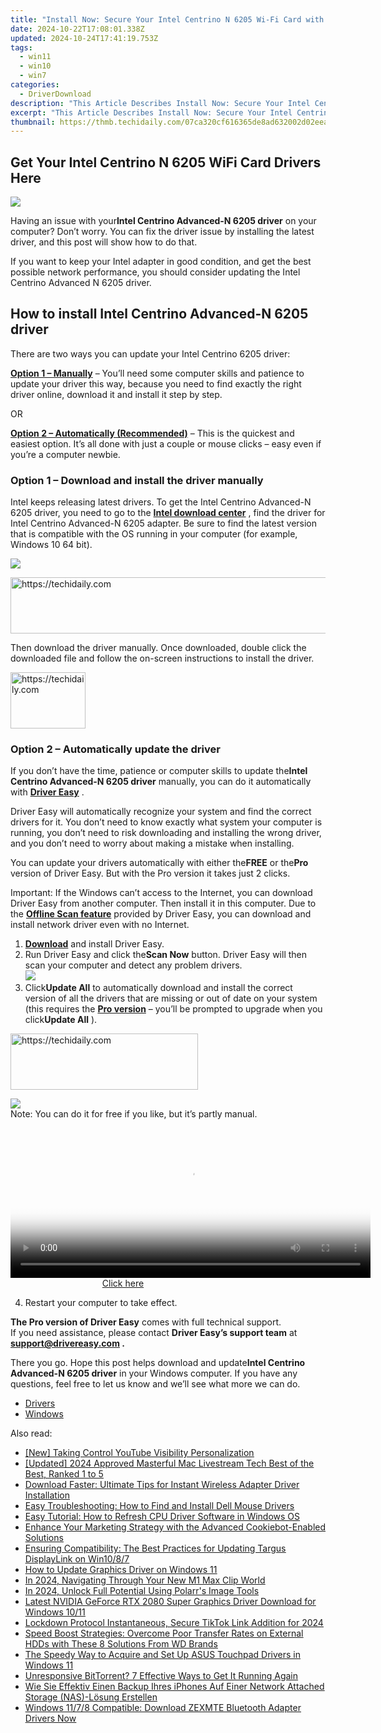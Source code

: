 ```yaml
---
title: "Install Now: Secure Your Intel Centrino N 6205 Wi-Fi Card with Updated Drivers!"
date: 2024-10-22T17:08:01.338Z
updated: 2024-10-24T17:41:19.753Z
tags:
  - win11
  - win10
  - win7
categories:
  - DriverDownload
description: "This Article Describes Install Now: Secure Your Intel Centrino N 6205 Wi-Fi Card with Updated Drivers!"
excerpt: "This Article Describes Install Now: Secure Your Intel Centrino N 6205 Wi-Fi Card with Updated Drivers!"
thumbnail: https://thmb.techidaily.com/07ca320cf616365de8ad632002d02eea2e2a464ff75322d1f48a2d2f5ab495fd.jpg
---
```


## Get Your Intel Centrino N 6205 WiFi Card Drivers Here

![](https://images.drivereasy.com/wp-content/uploads/2018/10/img_5bbb234b9f877.png)

 Having an issue with your**Intel Centrino Advanced-N 6205 driver** on your computer? Don’t worry. You can fix the driver issue by installing the latest driver, and this post will show how to do that.

 If you want to keep your Intel adapter in good condition, and get the best possible network performance, you should consider updating the Intel Centrino Advanced N 6205 driver.

## How to install Intel Centrino Advanced-N 6205 driver

There are two ways you can update your Intel Centrino 6205 driver:

[**Option 1 – Manually**](https://tools.techidaily.com/drivereasy/download/) – You’ll need some computer skills and patience to update your driver this way, because you need to find exactly the right driver online, download it and install it step by step.

OR

**[Option 2 – Automatically (Recommended)](https://www.drivereasy.com/knowledge/intel-centrino-advanced-n-6205-driver-issues-in-windows-solved/#M2)**  – This is the quickest and easiest option. It’s all done with just a couple or mouse clicks – easy even if you’re a computer newbie.

### Option 1 – Download and install the driver manually

 Intel keeps releasing latest drivers. To get the Intel Centrino Advanced-N 6205 driver, you need to go to the **[Intel download center](https://downloadcenter.intel.com/)**  , find the driver for Intel Centrino Advanced-N 6205 adapter. Be sure to find the latest version that is compatible with the OS running in your computer (for example, Windows 10 64 bit).

![](https://images.drivereasy.com/wp-content/uploads/2018/10/img_5bbb2462338e2.jpg)

<!-- affiliate ads begin -->
<a href="https://aligracehair.sjv.io/c/5597632/1918666/19272" target="_top" id="1918666">
  <img src="//a.impactradius-go.com/display-ad/19272-1918666" border="0" alt="https://techidaily.com" width="728" height="90"/>
</a>
<img height="0" width="0" src="https://aligracehair.sjv.io/i/5597632/1918666/19272" style="position:absolute;visibility:hidden;" border="0" />
<!-- affiliate ads end -->

 Then download the driver manually. Once downloaded, double click the downloaded file and follow the on-screen instructions to install the driver.

<!-- affiliate ads begin -->
<a href="https://bluettieu.pxf.io/c/5597632/2141680/17091" target="_top" id="2141680">
  <img src="//a.impactradius-go.com/display-ad/17091-2141680" border="0" alt="https://techidaily.com" width="120" height="90"/>
</a>
<img height="0" width="0" src="https://bluettieu.pxf.io/i/5597632/2141680/17091" style="position:absolute;visibility:hidden;" border="0" />
<!-- affiliate ads end -->

### Option 2 – Automatically update the driver

 If you don’t have the time, patience or computer skills to update the**Intel Centrino Advanced-N 6205 driver** manually, you can do it automatically with **[Driver Easy](https://tools.techidaily.com/drivereasy/download/)**  .

 Driver Easy will automatically recognize your system and find the correct drivers for it. You don’t need to know exactly what system your computer is running, you don’t need to risk downloading and installing the wrong driver, and you don’t need to worry about making a mistake when installing.

 You can update your drivers automatically with either the**FREE** or the**Pro** version of Driver Easy. But with the Pro version it takes just 2 clicks.

 Important: If the Windows can’t access to the Internet, you can download Driver Easy from another computer. Then install it in this computer. Due to the **[Offline Scan feature](https://tools.techidaily.com/drivereasy/download/)**  provided by Driver Easy, you can download and install network driver even with no Internet.

1. [**Download**](https://tools.techidaily.com/drivereasy/download/) and install Driver Easy.
2. Run Driver Easy and click the**Scan Now** button. Driver Easy will then scan your computer and detect any problem drivers.  
![](https://images.drivereasy.com/wp-content/uploads/2018/10/img_5bbb254687bf9.jpg)
3. Click**Update All** to automatically download and install the correct version of all the drivers that are missing or out of date on your system (this requires the **[Pro version](https://tools.techidaily.com/drivereasy/download/)**  – you’ll be prompted to upgrade when you click**Update All** ).  

<!-- affiliate ads begin -->
<a href="https://aligracehair.sjv.io/c/5597632/2047346/19272" target="_top" id="2047346">
  <img src="//a.impactradius-go.com/display-ad/19272-2047346" border="0" alt="https://techidaily.com" width="300" height="90"/>
</a>
<img height="0" width="0" src="https://aligracehair.sjv.io/i/5597632/2047346/19272" style="position:absolute;visibility:hidden;" border="0" />
<!-- affiliate ads end -->

![](https://images.drivereasy.com/wp-content/uploads/2018/10/img_5bbb272158d57.jpg)  
 Note: You can do it for free if you like, but it’s partly manual.

<!-- affiliate ads begin -->
<span id="1983575">
					<video width="576" height="240" style="cursor:pointer"
           poster="//a.impactradius-go.com/display-clicktoplayimage/1983575.png"
           onclick="if(!this.playClicked){this.play();this.setAttribute('controls',true);this.playClicked=true;}">
	   <source src="//a.impactradius-go.com/display-ad/22993-1983575">
	   <img src="//a.impactradius-go.com/display-clicktoplayimage/1983575.png" style="border: none; height: 100%; width: 100%; object-fit: contain">
	</video>
	<div style="width:360px;text-align:center"><a href="javascript:window.open(decodeURIComponent('https%3A%2F%2Fhomestyler.sjv.io%2Fc%2F5597632%2F1983575%2F22993'), '_blank');void(0);">Click here</a></div>
</span>
<img height="0" width="0" src="https://imp.pxf.io/i/5597632/1983575/22993" style="position:absolute;visibility:hidden;" border="0" />
<!-- affiliate ads end -->

4. Restart your computer to take effect.

**The Pro version of Driver Easy** comes with full technical support.  
 If you need assistance, please contact **Driver Easy’s support team** at **[support@drivereasy.com](https://tools.techidaily.com/drivereasy/download/) .**

 There you go. Hope this post helps download and update**Intel Centrino Advanced-N 6205 driver** in your Windows computer. If you have any questions, feel free to let us know and we’ll see what more we can do.

* [Drivers](https://tools.techidaily.com/drivereasy/download/)
* [Windows](https://tools.techidaily.com/drivereasy/download/)

<ins class="adsbygoogle"
     style="display:block"
     data-ad-format="autorelaxed"
     data-ad-client="ca-pub-7571918770474297"
     data-ad-slot="1223367746"></ins>

<ins class="adsbygoogle"
     style="display:block"
     data-ad-client="ca-pub-7571918770474297"
     data-ad-slot="8358498916"
     data-ad-format="auto"
     data-full-width-responsive="true"></ins>

<span class="atpl-alsoreadstyle">Also read:</span>
<div><ul>
<li><a href="https://facebook-video-footage.techidaily.com/new-taking-control-youtube-visibility-personalization/"><u>[New] Taking Control YouTube Visibility Personalization</u></a></li>
<li><a href="https://article-tips.techidaily.com/updated-2024-approved-masterful-mac-livestream-tech-best-of-the-best-ranked-1-to-5/"><u>[Updated] 2024 Approved Masterful Mac Livestream Tech Best of the Best, Ranked 1 to 5</u></a></li>
<li><a href="https://driver-download.techidaily.com/download-faster-ultimate-tips-for-instant-wireless-adapter-driver-installation/"><u>Download Faster: Ultimate Tips for Instant Wireless Adapter Driver Installation</u></a></li>
<li><a href="https://driver-download.techidaily.com/easy-troubleshooting-how-to-find-and-install-dell-mouse-drivers/"><u>Easy Troubleshooting: How to Find and Install Dell Mouse Drivers</u></a></li>
<li><a href="https://driver-download.techidaily.com/easy-tutorial-how-to-refresh-cpu-driver-software-in-windows-os/"><u>Easy Tutorial: How to Refresh CPU Driver Software in Windows OS</u></a></li>
<li><a href="https://techtrends.techidaily.com/enhance-your-marketing-strategy-with-the-advanced-cookiebot-enabled-solutions/"><u>Enhance Your Marketing Strategy with the Advanced Cookiebot-Enabled Solutions</u></a></li>
<li><a href="https://driver-download.techidaily.com/ensuring-compatibility-the-best-practices-for-updating-targus-displaylink-on-win1087/"><u>Ensuring Compatibility: The Best Practices for Updating Targus DisplayLink on Win10/8/7</u></a></li>
<li><a href="https://driver-download.techidaily.com/how-to-update-graphics-driver-on-windows-11/"><u>How to Update Graphics Driver on Windows 11</u></a></li>
<li><a href="https://fox-blue.techidaily.com/in-2024-navigating-through-your-new-m1-max-clip-world/"><u>In 2024, Navigating Through Your New M1 Max Clip World</u></a></li>
<li><a href="https://some-guidance.techidaily.com/in-2024-unlock-full-potential-using-polarrs-image-tools/"><u>In 2024, Unlock Full Potential Using Polarr's Image Tools</u></a></li>
<li><a href="https://driver-download.techidaily.com/latest-nvidia-geforce-rtx-2080-super-graphics-driver-download-for-windows-1011/"><u>Latest NVIDIA GeForce RTX 2080 Super Graphics Driver Download for Windows 10/11</u></a></li>
<li><a href="https://extra-support.techidaily.com/lockdown-protocol-instantaneous-secure-tiktok-link-addition-for-2024/"><u>Lockdown Protocol Instantaneous, Secure TikTok Link Addition for 2024</u></a></li>
<li><a href="https://solve-howtos.techidaily.com/speed-boost-strategies-overcome-poor-transfer-rates-on-external-hdds-with-these-8-solutions-from-wd-brands/"><u>Speed Boost Strategies: Overcome Poor Transfer Rates on External HDDs with These 8 Solutions From WD Brands</u></a></li>
<li><a href="https://driver-download.techidaily.com/the-speedy-way-to-acquire-and-set-up-asus-touchpad-drivers-in-windows-11/"><u>The Speedy Way to Acquire and Set Up ASUS Touchpad Drivers in Windows 11</u></a></li>
<li><a href="https://win-solutions.techidaily.com/unresponsive-bittorrent-7-effective-ways-to-get-it-running-again/"><u>Unresponsive BitTorrent? 7 Effective Ways to Get It Running Again</u></a></li>
<li><a href="https://win-workspace.techidaily.com/wie-sie-effektiv-einen-backup-ihres-iphones-auf-einer-network-attached-storage-nas-losung-erstellen/"><u>Wie Sie Effektiv Einen Backup Ihres iPhones Auf Einer Network Attached Storage (NAS)-Lösung Erstellen</u></a></li>
<li><a href="https://driver-download.techidaily.com/windows-1178-compatible-download-zexmte-bluetooth-adapter-drivers-now/"><u>Windows 11/7/8 Compatible: Download ZEXMTE Bluetooth Adapter Drivers Now</u></a></li>
</ul></div>

